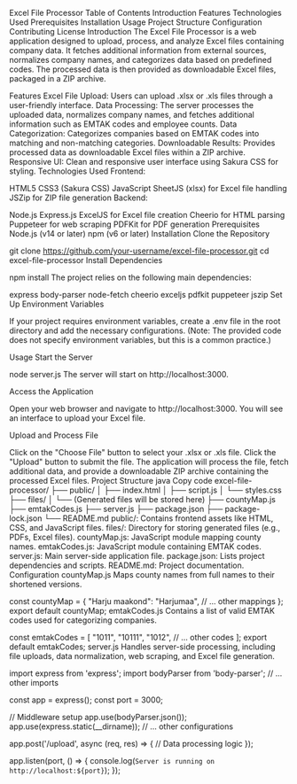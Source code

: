 Excel File Processor
Table of Contents
Introduction
Features
Technologies Used
Prerequisites
Installation
Usage
Project Structure
Configuration
Contributing
License
Introduction
The Excel File Processor is a web application designed to upload, process, and analyze Excel files containing company data. It fetches additional information from external sources, normalizes company names, and categorizes data based on predefined codes. The processed data is then provided as downloadable Excel files, packaged in a ZIP archive.

Features
Excel File Upload: Users can upload .xlsx or .xls files through a user-friendly interface.
Data Processing: The server processes the uploaded data, normalizes company names, and fetches additional information such as EMTAK codes and employee counts.
Data Categorization: Categorizes companies based on EMTAK codes into matching and non-matching categories.
Downloadable Results: Provides processed data as downloadable Excel files within a ZIP archive.
Responsive UI: Clean and responsive user interface using Sakura CSS for styling.
Technologies Used
Frontend:

HTML5
CSS3 (Sakura CSS)
JavaScript
SheetJS (xlsx) for Excel file handling
JSZip for ZIP file generation
Backend:

Node.js
Express.js
ExcelJS for Excel file creation
Cheerio for HTML parsing
Puppeteer for web scraping
PDFKit for PDF generation
Prerequisites
Node.js (v14 or later)
npm (v6 or later)
Installation
Clone the Repository


git clone https://github.com/your-username/excel-file-processor.git
cd excel-file-processor
Install Dependencies


npm install
The project relies on the following main dependencies:

express
body-parser
node-fetch
cheerio
exceljs
pdfkit
puppeteer
jszip
Set Up Environment Variables

If your project requires environment variables, create a .env file in the root directory and add the necessary configurations. (Note: The provided code does not specify environment variables, but this is a common practice.)

Usage
Start the Server


node server.js
The server will start on http://localhost:3000.

Access the Application

Open your web browser and navigate to http://localhost:3000. You will see an interface to upload your Excel file.

Upload and Process File

Click on the "Choose File" button to select your .xlsx or .xls file.
Click the "Upload" button to submit the file.
The application will process the file, fetch additional data, and provide a downloadable ZIP archive containing the processed Excel files.
Project Structure
java
Copy code
excel-file-processor/
├── public/
│   ├── index.html
│   ├── script.js
│   └── styles.css
├── files/
│   └── (Generated files will be stored here)
├── countyMap.js
├── emtakCodes.js
├── server.js
├── package.json
├── package-lock.json
└── README.md
public/: Contains frontend assets like HTML, CSS, and JavaScript files.
files/: Directory for storing generated files (e.g., PDFs, Excel files).
countyMap.js: JavaScript module mapping county names.
emtakCodes.js: JavaScript module containing EMTAK codes.
server.js: Main server-side application file.
package.json: Lists project dependencies and scripts.
README.md: Project documentation.
Configuration
countyMap.js
Maps county names from full names to their shortened versions.


const countyMap = {
    "Harju maakond": "Harjumaa",
    // ... other mappings
};
export default countyMap;
emtakCodes.js
Contains a list of valid EMTAK codes used for categorizing companies.


const emtakCodes = [
    "1011", "10111", "1012", // ... other codes
];
export default emtakCodes;
server.js
Handles server-side processing, including file uploads, data normalization, web scraping, and Excel file generation.


import express from 'express';
import bodyParser from 'body-parser';
// ... other imports

const app = express();
const port = 3000;

// Middleware setup
app.use(bodyParser.json());
app.use(express.static(__dirname));
// ... other configurations

app.post('/upload', async (req, res) => {
    // Data processing logic
});

app.listen(port, () => {
    console.log(`Server is running on http://localhost:${port}`);
});